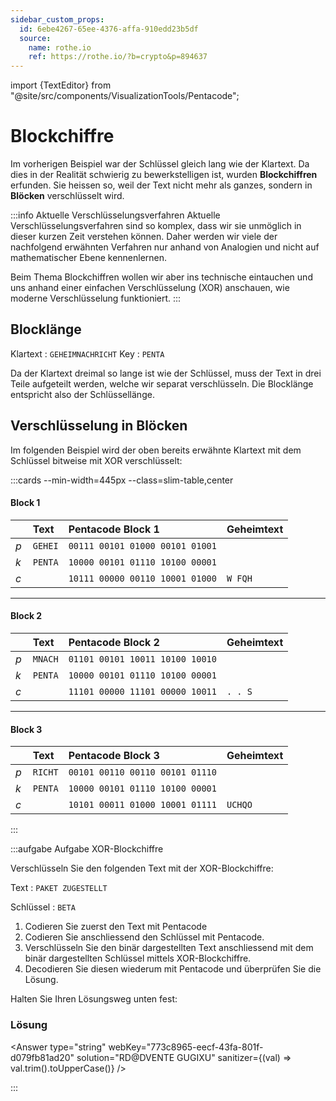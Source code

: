 ```yaml
---
sidebar_custom_props:
  id: 6ebe4267-65ee-4376-affa-910edd23b5df
  source:
    name: rothe.io
    ref: https://rothe.io/?b=crypto&p=894637
---
```


import {TextEditor} from "@site/src/components/VisualizationTools/Pentacode";

# Blockchiffre

Im vorherigen Beispiel war der Schlüssel gleich lang wie der Klartext. Da dies in der Realität schwierig zu bewerkstelligen ist, wurden **Blockchiffren** erfunden. Sie heissen so, weil der Text nicht mehr als ganzes, sondern in **Blöcken** verschlüsselt wird.

:::info Aktuelle Verschlüsselungsverfahren
Aktuelle Verschlüsselungsverfahren sind so komplex, dass wir sie unmöglich in dieser kurzen Zeit verstehen können. Daher werden wir viele der nachfolgend erwähnten Verfahren nur anhand von Analogien und nicht auf mathematischer Ebene kennenlernen.

Beim Thema Blockchiffren wollen wir aber ins technische eintauchen und uns anhand einer einfachen Verschlüsselung (XOR) anschauen, wie moderne Verschlüsselung funktioniert.
:::

## Blocklänge
Klartext
: `GEHEIMNACHRICHT` 
Key
: `PENTA`

Da der Klartext dreimal so lange ist wie der Schlüssel, muss der Text in drei Teile aufgeteilt werden, welche wir separat verschlüsseln. Die Blocklänge entspricht also der Schlüssellänge.

## Verschlüsselung in Blöcken
Im folgenden Beispiel wird der oben bereits erwähnte Klartext mit dem Schlüssel bitweise mit XOR verschlüsselt:

:::cards --min-width=445px --class=slim-table,center
#### Block 1
| ⠀    | Text    | Pentacode Block 1               | Geheimtext |
| :--- | :------ | :------------------------------ | :--------- |
| *p*    | `GEHEI` | `00111 00101 01000 00101 01001` |            |
| *k*    | `PENTA` | `10000 00101 01110 10100 00001` |            |
| *c*    |         | `10111 00000 00110 10001 01000` | `W FQH`    |

***
#### Block 2

| ⠀    | Text    | Pentacode Block 2               | Geheimtext |
| :--- | :------ | :------------------------------ | :--------- |
| *p*    | `MNACH` | `01101 00101 10011 10100 10010` |            |
| *k*    | `PENTA` | `10000 00101 01110 10100 00001` |            |
| *c*    |         | `11101 00000 11101 00000 10011` | `. . S`    |

***
#### Block 3

| ⠀    | Text    | Pentacode Block 3               | Geheimtext |
| :--- | :------ | :------------------------------ | :--------- |
| *p*    | `RICHT` | `00101 00110 00110 00101 01110` |            |
| *k*    | `PENTA` | `10000 00101 01110 10100 00001` |            |
| *c*    |         | `10101 00011 01000 10001 01111` | `UCHQO`    |

:::

:::aufgabe Aufgabe XOR-Blockchiffre
<Answer type="state" webKey="71021726-0ecd-4e23-a12c-f56d8102460d" />

<TextEditor />

Verschlüsseln Sie den folgenden Text mit der XOR-Blockchiffre:


Text
: `PAKET ZUGESTELLT`

Schlüssel
: `BETA`

1. Codieren Sie zuerst den Text mit Pentacode
2. Codieren Sie anschliessend den Schlüssel mit Pentacode.
3. Verschlüsseln Sie den binär dargestellten Text anschliessend mit dem binär dargestellten Schlüssel mittels XOR-Blockchiffre.
4. Decodieren Sie diesen wiederum mit Pentacode und überprüfen Sie die Lösung.

Halten Sie Ihren Lösungsweg unten fest:

<Answer type="text" webKey="3bce79ec-5813-4d29-a7c5-3fec156bd472" monospace />

### Lösung

<Answer type="string" webKey="773c8965-eecf-43fa-801f-d079fb81ad20" solution="RD@DVENTE GUGIXU" sanitizer={(val) => val.trim().toUpperCase()} />


:::
